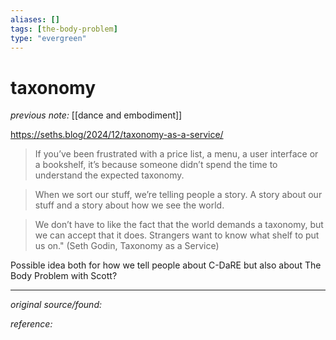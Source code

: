 ```yaml
---
aliases: []
tags: [the-body-problem]
type: "evergreen"
---
```


# taxonomy

_previous note:_ [[dance and embodiment]]

https://seths.blog/2024/12/taxonomy-as-a-service/

> If you’ve been frustrated with a price list, a menu, a user interface or a bookshelf, it’s because someone didn’t spend the time to understand the expected taxonomy.

> When we sort our stuff, we’re telling people a story. A story about our stuff and a story about how we see the world.

> We don’t have to like the fact that the world demands a taxonomy, but we can accept that it does. Strangers want to know what shelf to put us on." (Seth Godin, Taxonomy as a Service)

Possible idea both for how we tell people about C-DaRE but also about The Body Problem with Scott? 

---

_original source/found:_ 

_reference:_ 



